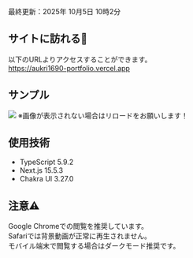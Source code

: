 最終更新：2025年 10月5日 10時2分

## サイトに訪れる🎉
以下のURLよりアクセスすることができます。<br>
https://aukri1690-portfolio.vercel.app

## サンプル
![](https://github.com/user-attachments/assets/97bfad87-3c57-4fb8-ae2c-97fd62dbcaee) 
※画像が表示されない場合はリロードをお願いします！

## 使用技術
- TypeScript 5.9.2
- Next.js 15.5.3
- Chakra UI 3.27.0

## 注意⚠️
Google Chromeでの閲覧を推奨しています。<br>
Safariでは背景動画が正常に再生されません。<br>
モバイル端末で閲覧する場合はダークモード推奨です。
